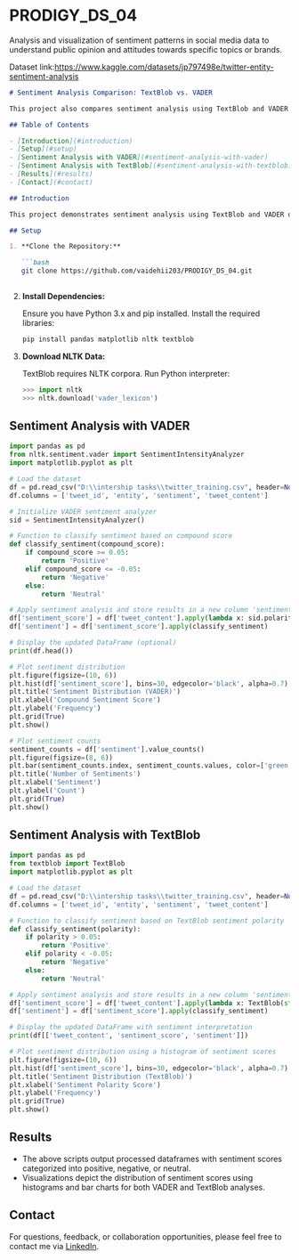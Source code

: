 # PRODIGY_DS_04
Analysis and visualization of sentiment patterns in social media data to understand public opinion and attitudes towards specific topics or brands.

Dataset link:https://www.kaggle.com/datasets/jp797498e/twitter-entity-sentiment-analysis


```markdown
# Sentiment Analysis Comparison: TextBlob vs. VADER

This project also compares sentiment analysis using TextBlob and VADER (vader_lexicon) on a dataset. TextBlob is a simple NLP library, while VADER is specifically designed for social media sentiment analysis. The project analyzes sentiment and categorizes it into positive, negative, or neutral sentiments based on polarity scores.

## Table of Contents

- [Introduction](#introduction)
- [Setup](#setup)
- [Sentiment Analysis with VADER](#sentiment-analysis-with-vader)
- [Sentiment Analysis with TextBlob](#sentiment-analysis-with-textblob)
- [Results](#results)
- [Contact](#contact)

## Introduction

This project demonstrates sentiment analysis using TextBlob and VADER on textual data. Both tools analyze sentiment polarity and categorize it into predefined classes (positive, negative, neutral). Differences in results may arise due to their distinct lexicons and algorithms.

## Setup

1. **Clone the Repository:**

   ```bash
   git clone https://github.com/vaidehii203/PRODIGY_DS_04.git
   
   ```

2. **Install Dependencies:**

   Ensure you have Python 3.x and pip installed. Install the required libraries:

   ```bash
   pip install pandas matplotlib nltk textblob
   ```

3. **Download NLTK Data:**

   TextBlob requires NLTK corpora. Run Python interpreter:

   ```python
   >>> import nltk
   >>> nltk.download('vader_lexicon')
   ```

## Sentiment Analysis with VADER

```python
import pandas as pd
from nltk.sentiment.vader import SentimentIntensityAnalyzer
import matplotlib.pyplot as plt

# Load the dataset
df = pd.read_csv("D:\\intership tasks\\twitter_training.csv", header=None)  # Assuming no header is present
df.columns = ['tweet_id', 'entity', 'sentiment', 'tweet_content']

# Initialize VADER sentiment analyzer
sid = SentimentIntensityAnalyzer()

# Function to classify sentiment based on compound score
def classify_sentiment(compound_score):
    if compound_score >= 0.05:
        return 'Positive'
    elif compound_score <= -0.05:
        return 'Negative'
    else:
        return 'Neutral'

# Apply sentiment analysis and store results in a new column 'sentiment'
df['sentiment_score'] = df['tweet_content'].apply(lambda x: sid.polarity_scores(str(x))['compound'])
df['sentiment'] = df['sentiment_score'].apply(classify_sentiment)

# Display the updated DataFrame (optional)
print(df.head())

# Plot sentiment distribution
plt.figure(figsize=(10, 6))
plt.hist(df['sentiment_score'], bins=30, edgecolor='black', alpha=0.7)
plt.title('Sentiment Distribution (VADER)')
plt.xlabel('Compound Sentiment Score')
plt.ylabel('Frequency')
plt.grid(True)
plt.show()

# Plot sentiment counts
sentiment_counts = df['sentiment'].value_counts()
plt.figure(figsize=(8, 6))
plt.bar(sentiment_counts.index, sentiment_counts.values, color=['green', 'red', 'blue'])
plt.title('Number of Sentiments')
plt.xlabel('Sentiment')
plt.ylabel('Count')
plt.grid(True)
plt.show()
```

## Sentiment Analysis with TextBlob

```python
import pandas as pd
from textblob import TextBlob
import matplotlib.pyplot as plt

# Load the dataset
df = pd.read_csv("D:\\intership tasks\\twitter_training.csv", header=None)  # Assuming no header is present
df.columns = ['tweet_id', 'entity', 'sentiment', 'tweet_content']

# Function to classify sentiment based on TextBlob sentiment polarity
def classify_sentiment(polarity):
    if polarity > 0.05:
        return 'Positive'
    elif polarity < -0.05:
        return 'Negative'
    else:
        return 'Neutral'

# Apply sentiment analysis and store results in a new column 'sentiment_score'
df['sentiment_score'] = df['tweet_content'].apply(lambda x: TextBlob(str(x)).sentiment.polarity)
df['sentiment'] = df['sentiment_score'].apply(classify_sentiment)

# Display the updated DataFrame with sentiment interpretation
print(df[['tweet_content', 'sentiment_score', 'sentiment']])

# Plot sentiment distribution using a histogram of sentiment scores
plt.figure(figsize=(10, 6))
plt.hist(df['sentiment_score'], bins=30, edgecolor='black', alpha=0.7)
plt.title('Sentiment Distribution (TextBlob)')
plt.xlabel('Sentiment Polarity Score')
plt.ylabel('Frequency')
plt.grid(True)
plt.show()
```

## Results

- The above scripts output processed dataframes with sentiment scores categorized into positive, negative, or neutral.
- Visualizations depict the distribution of sentiment scores using histograms and bar charts for both VADER and TextBlob analyses.

## Contact

For questions, feedback, or collaboration opportunities, please feel free to contact me via [LinkedIn]( https://www.linkedin.com/in/vaidehi-kale-b635b7264/).
